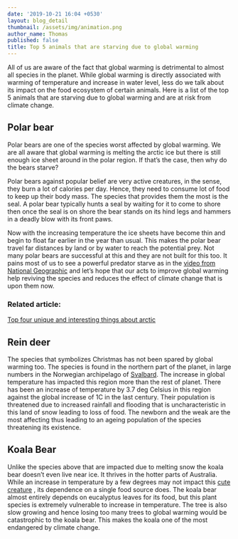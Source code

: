 ```yaml
---
date: '2019-10-21 16:04 +0530'
layout: blog_detail
thumbnail: /assets/img/animation.png
author_name: Thomas
published: false
title: Top 5 animals that are starving due to global warming
---
```


All of us are aware of the fact that global warming is detrimental to almost all species in the planet. While global warming is directly associated with warming of temperature and increase in water level, less do we talk about its impact on the food ecosystem of certain animals. Here is a list of the top 5 animals that are starving due to global warming and are at risk from climate change.

## Polar bear
Polar bears are one of the species worst affected by global warming. We are all aware that global warming is melting the arctic ice but there is still enough ice sheet around in the polar region. If that’s the case, then why do the bears starve?

 Polar bears against popular belief are very active creatures, in the sense, they burn a lot of calories per day. Hence, they need to consume lot of food to keep up their body mass. The species that provides them the most is the seal. A polar bear typically hunts a seal by waiting for it to come to shore then once the seal is on shore the bear stands on its hind legs and hammers in a deadly blow with its front paws.
 
 Now with the increasing temperature the ice sheets have become thin and begin to float far earlier in the year than usual. This makes the polar bear travel far distances by land or by water to reach the potential prey. Not many polar bears are successful at this and they are not built for this too. It pains most of us to see a powerful predator starve as in the [video from National Geographic](https://www.youtube.com/watch?v=_JhaVNJb3ag) and let’s hope that our acts to improve global warming help reviving the species and reduces the effect of climate change that is upon them now.
 
### Related article:
[Top four unique and interesting things about arctic](https://www.toknowisgood.com/2019/09/17/top-4-unique-and-interesting-things-about-the-arctic.html)

## Rein deer

The species that symbolizes Christmas has not been spared by global warming too. The species is found in the northern part of the planet, in large numbers in the Norwegian archipelago of [Svalbard](https://en.wikipedia.org/wiki/Svalbard). The increase in global temperature has impacted this region more than the rest of planet. There has been an increase of temperature by 3.7 deg Celsius in this region against the global increase of 1C in the last century. Their population is threatened due to increased rainfall and flooding that is uncharacteristic in this land of snow leading to loss of food. The newborn and the weak are the most affecting thus leading to an ageing population of the species threatening its existence. 


## Koala Bear
Unlike the species above that are impacted due to melting snow the koala bear doesn’t even live near ice. It thrives in the hotter parts of Australia. While an increase in temperature by a few degrees may not impact this [cute creature](toknowisgood.com/2019/02/12/top-six-cutest-animals-in-the-world.html) , its dependence on a single food source does. The koala bear almost entirely depends on eucalyptus leaves for its food, but this plant species is extremely vulnerable to increase in temperature. The tree is also slow growing and hence losing too many trees to global warming would be catastrophic to the koala bear. This makes the koala one of the most endangered by climate change.


